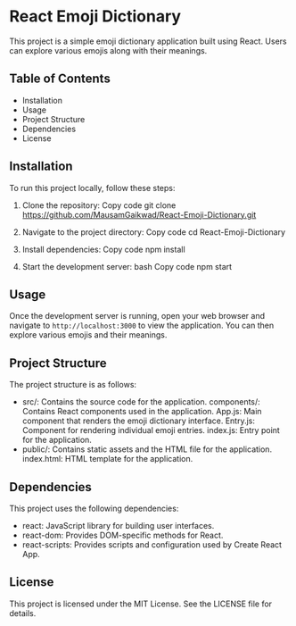 # React Emoji Dictionary
This project is a simple emoji dictionary application built using React. Users can explore various emojis along with their meanings.

## Table of Contents
* Installation
* Usage
* Project Structure
* Dependencies
* License
## Installation
To run this project locally, follow these steps:

1. Clone the repository:
Copy code
git clone https://github.com/MausamGaikwad/React-Emoji-Dictionary.git

2. Navigate to the project directory:
Copy code
cd React-Emoji-Dictionary

3. Install dependencies:
Copy code
npm install

4. Start the development server:
bash
Copy code
npm start
## Usage
Once the development server is running, open your web browser and navigate to `http://localhost:3000` to view the application. You can then explore various emojis and their meanings.

## Project Structure
The project structure is as follows:

* src/: Contains the source code for the application.
components/: Contains React components used in the application.
App.js: Main component that renders the emoji dictionary interface.
Entry.js: Component for rendering individual emoji entries.
index.js: Entry point for the application.
* public/: Contains static assets and the HTML file for the application.
index.html: HTML template for the application.
## Dependencies
This project uses the following dependencies:

* react: JavaScript library for building user interfaces.
* react-dom: Provides DOM-specific methods for React.
* react-scripts: Provides scripts and configuration used by Create React App.

## License
This project is licensed under the MIT License. See the LICENSE file for details.
